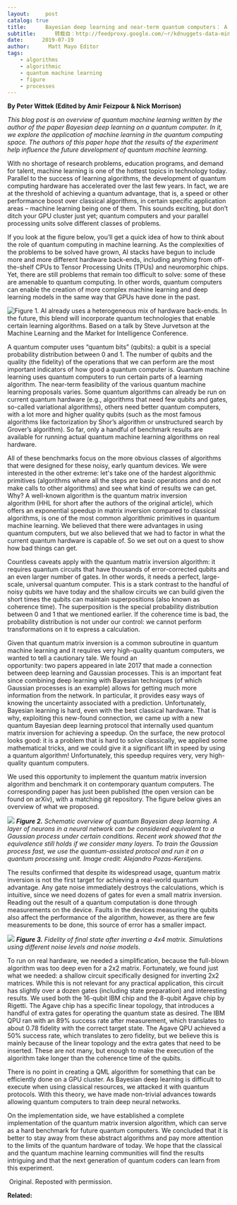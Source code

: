 ```yaml
---
layout:     post
catalog: true
title:      Bayesian deep learning and near-term quantum computers： A cautionary tale in quantum machine learning
subtitle:      转载自：http://feedproxy.google.com/~r/kdnuggets-data-mining-analytics/~3/Q_FNhfNuw9c/bayesian-deep-learning-near-term-quantum-computers.html
date:      2019-07-19
author:      Matt Mayo Editor
tags:
    - algorithms
    - algorithmic
    - quantum machine learning
    - figure
    - processes
---
```


**By Peter Wittek (Edited by Amir Feizpour & Nick Morrison)**

*This blog post is an overview of quantum machine learning written by the author of the paper Bayesian deep learning on a quantum computer. In it, we explore the application of machine learning in the quantum computing space. The authors of this paper hope that the results of the experiment help influence the future development of quantum machine learning.*

With no shortage of research problems, education programs, and demand for talent, machine learning is one of the hottest topics in technology today. Parallel to the success of learning algorithms, the development of quantum computing hardware has accelerated over the last few years. In fact, we are at the threshold of achieving a quantum advantage, that is, a speed or other performance boost over classical algorithms, in certain specific application areas – machine learning being one of them. This sounds exciting, but don’t ditch your GPU cluster just yet; quantum computers and your parallel processing units solve different classes of problems.

If you look at the figure below, you’ll get a quick idea of how to think about the role of quantum computing in machine learning. As the complexities of the problems to be solved have grown, AI stacks have begun to include more and more different hardware back-ends, including anything from off-the-shelf CPUs to Tensor Processing Units (TPUs) and neuromorphic chips. Yet, there are still problems that remain too difficult to solve: some of these are amenable to quantum computing. In other words, quantum computers can enable the creation of more complex machine learning and deep learning models in the same way that GPUs have done in the past.

![***Figure 1.** AI already uses a heterogeneous mix of hardware back-ends. In the future, this blend will incorporate quantum technologies that enable certain learning algorithms. Based on a talk by Steve Jurvetson at the Machine Learning and the Market for Intelligence Conference.*](https://aisc.ai.science/static/post-assets/bayesian-deep-learning-qml/heterogeneous_architecture_in_ai.png)


A quantum computer uses “quantum bits” (qubits): a qubit is a special probability distribution between 0 and 1. The number of qubits and the quality (the fidelity) of the operations that we can perform are the most important indicators of how good a quantum computer is. Quantum machine learning uses quantum computers to run certain parts of a learning algorithm. The near-term feasibility of the various quantum machine learning proposals varies. Some quantum algorithms can already be run on current quantum hardware (e.g., algorithms that need few qubits and gates, so-called variational algorithms), others need better quantum computers, with a lot more and higher quality qubits (such as the most famous algorithms like factorization by Shor’s algorithm or unstructured search by Grover’s algorithm). So far, only a handful of benchmark results are available for running actual quantum machine learning algorithms on real hardware.

All of these benchmarks focus on the more obvious classes of algorithms that were designed for these noisy, early quantum devices. We were interested in the other extreme: let's take one of the hardest algorithmic primitives (algorithms where all the steps are basic operations and do not make calls to other algorithms) and see what kind of results we can get. Why? A well-known algorithm is the quantum matrix inversion algorithm (HHL for short after the authors of the original article), which offers an exponential speedup in matrix inversion compared to classical algorithms, is one of the most common algorithmic primitives in quantum machine learning. We believed that there were advantages in using quantum computers, but we also believed that we had to factor in what the current quantum hardware is capable of. So we set out on a quest to show how bad things can get.

Countless caveats apply with the quantum matrix inversion algorithm: it requires quantum circuits that have thousands of error-corrected qubits and an even larger number of gates. In other words, it needs a perfect, large-scale, universal quantum computer. This is a stark contrast to the handful of noisy qubits we have today and the shallow circuits we can build given the short times the qubits can maintain superpositions (also known as coherence time). The superposition is the special probability distribution between 0 and 1 that we mentioned earlier. If the coherence time is bad, the probability distribution is not under our control: we cannot perform transformations on it to express a calculation.

Given that quantum matrix inversion is a common subroutine in quantum machine learning and it requires very high-quality quantum computers, we wanted to tell a cautionary tale. We found an opportunity: two papers appeared in late 2017 that made a connection between deep learning and Gaussian processes. This is an important feat since combining deep learning with Bayesian techniques (of which Gaussian processes is an example) allows for getting much more information from the network. In particular, it provides easy ways of knowing the uncertainty associated with a prediction. Unfortunately, Bayesian learning is hard, even with the best classical hardware. That is why, exploiting this new-found connection, we came up with a new quantum Bayesian deep learning protocol that internally used quantum matrix inversion for achieving a speedup. On the surface, the new protocol looks good: it is a problem that is hard to solve classically, we applied some mathematical tricks, and we could give it a significant lift in speed by using a quantum algorithm! Unfortunately, this speedup requires very, very high-quality quantum computers.

We used this opportunity to implement the quantum matrix inversion algorithm and benchmark it on contemporary quantum computers. The corresponding paper has just been published (the open version can be found on arXiv), with a matching git repository. The figure below gives an overview of what we proposed.

![](https://aisc.ai.science/static/post-assets/bayesian-deep-learning-qml/quantum_bayesian_deep_learning.png)
***Figure 2.** Schematic overview of quantum Bayesian deep learning. A layer of neurons in a neural network can be considered equivalent to a Gaussian process under certain conditions. Recent work showed that the equivalence still holds if we consider many layers. To train the Gaussian process fast, we use the quantum-assisted protocol and run it on a quantum processing unit. Image credit: Alejandro Pozas-Kerstjens.*

The results confirmed that despite its widespread usage, quantum matrix inversion is not the first target for achieving a real-world quantum advantage. Any gate noise immediately destroys the calculations, which is intuitive, since we need dozens of gates for even a small matrix inversion. Reading out the result of a quantum computation is done through measurements on the device. Faults in the devices measuring the qubits also affect the performance of the algorithm, however, as there are few measurements to be done, this source of error has a smaller impact.

![](https://aisc.ai.science/static/post-assets/bayesian-deep-learning-qml/fidelity4x4.png)
***Figure 3.** Fidelity of final state after inverting a 4x4 matrix. Simulations using different noise levels and noise models.*

To run on real hardware, we needed a simplification, because the full-blown algorithm was too deep even for a 2x2 matrix. Fortunately, we found just what we needed: a shallow circuit specifically designed for inverting 2x2 matrices. While this is not relevant for any practical application, this circuit has slightly over a dozen gates (including state preparation) and interesting results. We used both the 16-qubit IBM chip and the 8-qubit Agave chip by Rigetti. The Agave chip has a specific linear topology, that introduces a handful of extra gates for operating the quantum state as desired. The IBM QPU ran with an 89% success rate after measurement, which translates to about 0.78 fidelity with the correct target state. The Agave QPU achieved a 50% success rate, which translates to zero fidelity, but we believe this is mainly because of the linear topology and the extra gates that need to be inserted. These are not many, but enough to make the execution of the algorithm take longer than the coherence time of the qubits.

There is no point in creating a QML algorithm for something that can be efficiently done on a GPU cluster. As Bayesian deep learning is difficult to execute when using classical resources, we attacked it with quantum protocols. With this theory, we have made non-trivial advances towards allowing quantum computers to train deep neural networks.

On the implementation side, we have established a complete implementation of the quantum matrix inversion algorithm, which can serve as a hard benchmark for future quantum computers. We concluded that it is better to stay away from these abstract algorithms and pay more attention to the limits of the quantum hardware of today. We hope that the classical and the quantum machine learning communities will find the results intriguing and that the next generation of quantum coders can learn from this experiment.

 Original. Reposted with permission.

**Related:**



 
